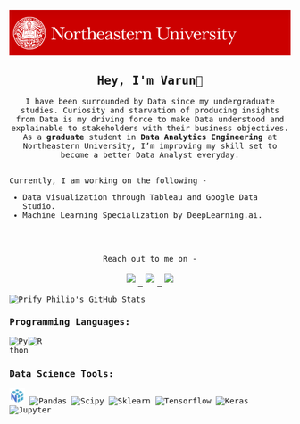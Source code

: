 
![](neu.gif)

<h2 align='middle'><samp> Hey, I'm <b>Varun</b>👋</samp></h1>

<samp>

<p align="center" >
    I have been surrounded by Data since my undergraduate studies. Curiosity and starvation of producing insights from Data is my driving force to make Data understood and explainable to stakeholders with their business objectives.<br> As a <b>graduate</b> student in <b>Data Analytics Engineering</b> at Northeastern University, I’m improving my skill set to become a better Data Analyst everyday.
<br>
<br>

Currently, I am working on the following - 

- Data Visualization through Tableau and Google Data Studio.
- Machine Learning Specialization by DeepLearning.ai.
<br>

<br>

<p align='center'>Reach out to me on -</align>
<p align="center">
  <a href="https://www.instagram.com/varun__vyas/">
    <img src="https://raw.githubusercontent.com/alexnaiman/alexnaiman/master/resources/instagram.webp" height="35px" style="margin: 5px;" />
  </a>
  <a href="https://www.linkedin.com/in/varun9vyas/">
    <img src="https://raw.githubusercontent.com/alexnaiman/alexnaiman/master/resources/linkedin.webp" height="35px" style="margin: 5px;" />
  </a>
  <a href="mailto:vyas.va@northeastern.edu">
    <img src="https://raw.githubusercontent.com/alexnaiman/alexnaiman/master/resources/gmail.png" height="30px" style="margin: 5px;" />
  </a>
</p>


![Prify Philip's GitHub Stats](https://github-readme-stats.vercel.app/api?username=vyas-varun&hide=["stars"]&show_icons=true)




### Programming Languages:
<img align="left" alt="Python" width="34px" src="https://seeklogo.com/images/P/python-logo-C50EED1930-seeklogo.com.png" />
<img align="left" alt="R" width="26px" src="https://img.icons8.com/fluency/512/r-project.png" />

<br />
<br />


### Data Science Tools:

<p float='left'>
<img alt="Numpy" height="28px" src="https://raw.githubusercontent.com/valohai/ml-logos/5127528b5baadb77a6ea4b999a47b4e86bf0f98b/numpy.svg"/>
<img alt="Pandas" height="32px" src="https://www.adictosaltrabajo.com/wp-content/uploads/2020/12/1200px-Pandas_logo.svg_.png"/>
<img  alt="Scipy" height="28px" src="https://www.fullstackpython.com/img/logos/scipy.png" />
<img alt="Sklearn" height="28px" src="https://c0.klipartz.com/pngpicture/39/4/sticker-png-logo-scikit-learn-python-github-machine-learning-text-orange-logo-computer-wallpaper-desktop-wallpaper.png" />
<img  alt="Tensorflow" height="28px" src="https://raw.githubusercontent.com/valohai/ml-logos/5127528b5baadb77a6ea4b999a47b4e86bf0f98b/tensorflow-tf.svg" />
<img  alt="Keras" height="28px" src="https://raw.githubusercontent.com/valohai/ml-logos/5127528b5baadb77a6ea4b999a47b4e86bf0f98b/keras.svg" /> 
<img  alt="Jupyter" height="32px" src="https://iconape.com/wp-content/files/si/370990/svg/370990.svg" />
